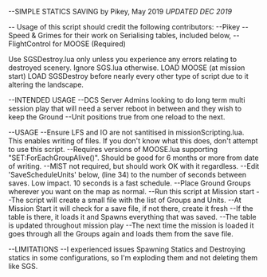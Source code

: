  --SIMPLE STATICS SAVING by Pikey, May 2019
 *UPDATED DEC 2019* 
 
 -- Usage of this script should credit the following contributors:
 --Pikey 
 --Speed & Grimes for their work on Serialising tables, included below,
 --FlightControl for MOOSE (Required)
 
 Use SGSDestroy.lua only unless you experience any errors relating to destroyed scenery. Ignore SGS.lua otherwise.
 LOAD MOOSE (at mission start)
 LOAD SGSDestroy before nearly every other type of script due to it altering the landscape.
 
 
 --INTENDED USAGE
 --DCS Server Admins looking to do long term multi session play that will need a server reboot in between and they wish to keep the Ground 
 --Unit positions true from one reload to the next.
 
 --USAGE
 --Ensure LFS and IO are not santitised in missionScripting.lua. This enables writing of files. If you don't know what this does, don't attempt to use this script.
 --Requires versions of MOOSE.lua supporting "SET:ForEachGroupAlive()". Should be good for 6 months or more from date of writing. 
 --MIST not required, but should work OK with it regardless.
 --Edit 'SaveScheduleUnits' below, (line 34) to the number of seconds between saves. Low impact. 10 seconds is a fast schedule.
 --Place Ground Groups wherever you want on the map as normal.
 --Run this script at Mission start
 --The script will create a small file with the list of Groups and Units.
 --At Mission Start it will check for a save file, if not there, create it fresh
 --If the table is there, it loads it and Spawns everything that was saved.
 --The table is updated throughout mission play
 --The next time the mission is loaded it goes through all the Groups again and loads them from the save file.
 
 --LIMITATIONS
--I experienced issues Spawning Statics and Destroying statics in some configurations, so I'm exploding them and not deleting them like SGS. 
